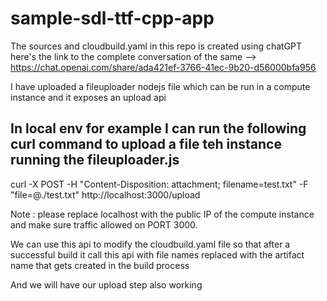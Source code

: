 # sample-sdl-ttf-cpp-app

The sources and cloudbuild.yaml in this repo is created using chatGPT here's the link to the complete conversation of the same --> https://chat.openai.com/share/ada421ef-3766-41ec-9b20-d56000bfa956

I have uploaded a fileuploader nodejs file which can be run in a compute instance and it exposes an upload api

## In local env for example I can run the following curl command to upload a file teh instance running the fileuploader.js
 curl -X POST -H "Content-Disposition: attachment; filename=test.txt" -F "file=@./test.txt" http://localhost:3000/upload

 Note : please replace localhost with the public IP of the compute instance and make sure traffic allowed on PORT 3000.

 We can use this api to modify the cloudbuild.yaml file so that after a successful build it call this api with file names replaced with the artifact name that gets created in the build process 

 And we will have our upload step also working
